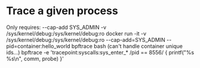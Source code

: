 # Trace a given process

Only requires:
 --cap-add SYS_ADMIN
 -v /sys/kernel/debug:/sys/kernel/debug:ro
docker run -it -v /sys/kernel/debug:/sys/kernel/debug:ro --cap-add=SYS_ADMIN --pid=container:hello_world bpftrace bash
(can't handle container unique ids...)
bpftrace -e 'tracepoint:syscalls:sys_enter_* /pid == 8556/ {  printf("%s %s\n", comm, probe) }'

